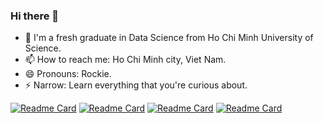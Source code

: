 ### Hi there 👋
- 🌱 I'm a fresh graduate in Data Science from Ho Chi Minh University of Science.
- 📫 How to reach me: Ho Chi Minh city, Viet Nam.
- 😄 Pronouns: Rockie.
- ⚡ Narrow: Learn everything that you're curious about.

[![Readme Card](https://github-readme-stats.vercel.app/api/pin/?username=dduyds&repo=aaaa)](https://github.com/dduyds/Healthcare-Appointment-Chatbot.git)
[![Readme Card](https://github-readme-stats.vercel.app/api/pin/?username=anuraghazra&repo=bbbb)](https://github.com/dduyds/Employee-turnover-analytics.git)
[![Readme Card](https://github-readme-stats.vercel.app/api/pin/?username=dduyds&repo=Healthcare-Appointment-Chatbot&description_lines_count=3)](https://github.com/dduyds/Healthcare-Appointment-Chatbot.git)
[![Readme Card](https://github-readme-stats.vercel.app/api/pin/?username=anuraghazra&repo=github-readme-stats)](https://github.com/dduyds/Employee-turnover-analytics.git)


